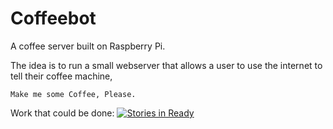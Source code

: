Coffeebot
=========

A coffee server built on Raspberry Pi. 

The idea is to run a small webserver that allows a user to use the internet to tell their coffee machine,

```Make me some Coffee, Please.```

Work that could be done: [![Stories in Ready](https://badge.waffle.io/maxsu/coffeebot.png)](http://waffle.io/maxsu/coffeebot) 















